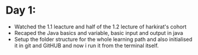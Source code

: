 # Day 1:

- Watched the 1.1 leacture and half of the 1.2 lecture of harkirat's cohort
- Recaped the Java basics and variable, basic input and output in java
- Setup the folder structure for the whole learning path and also initialised it in git and GitHUB and now i run it from the terminal itself.
